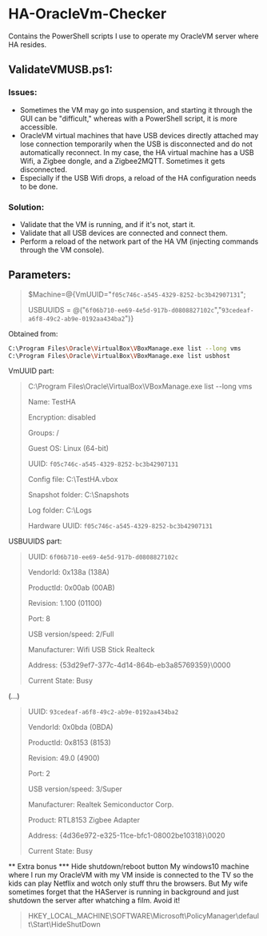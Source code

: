 # HA-OracleVm-Checker
Contains the PowerShell scripts I use to operate my OracleVM server where HA resides.
## ValidateVMUSB.ps1:
### Issues:
- Sometimes the VM may go into suspension, and starting it through the GUI can be "difficult," whereas with a PowerShell script, it is more accessible.
- OracleVM virtual machines that have USB devices directly attached may lose connection temporarily when the USB is disconnected and do not automatically reconnect. In my case, the HA virtual machine has a USB Wifi, a Zigbee dongle, and a Zigbee2MQTT. Sometimes it gets disconnected.
- Especially if the USB Wifi drops, a reload of the HA configuration needs to be done.

### Solution:
- Validate that the VM is running, and if it's not, start it.
- Validate that all USB devices are connected and connect them.
- Perform a reload of the network part of the HA VM (injecting commands through the VM console).

## Parameters:
> $Machine=@{VmUUID="`f05c746c-a545-4329-8252-bc3b42907131`";
> 
> USBUUIDS = @("`6f06b710-ee69-4e5d-917b-d0808827102c`","`93cedeaf-a6f8-49c2-ab9e-0192aa434ba2`")}

Obtained from:
```sh
C:\Program Files\Oracle\VirtualBox\VBoxManage.exe list --long vms
C:\Program Files\Oracle\VirtualBox\VBoxManage.exe list usbhost
```

VmUUID part:
>C:\Program Files\Oracle\VirtualBox\VBoxManage.exe list --long vms
>
>Name:                        TestHA
>
>Encryption:     disabled
>
>Groups:                      /
>
>Guest OS:                    Linux (64-bit)
>
>UUID:                        `f05c746c-a545-4329-8252-bc3b42907131`
>
>Config file:                 C:\TestHA.vbox
>
>Snapshot folder:             C:\Snapshots
>
>Log folder:                  C:\Logs
>
>Hardware UUID:               `f05c746c-a545-4329-8252-bc3b42907131`

USBUUIDS part:
>UUID:               `6f06b710-ee69-4e5d-917b-d0808827102c`
>
> VendorId:           0x138a (138A)
>
> ProductId:          0x00ab (00AB)
>
> Revision:           1.100 (01100)
>
> Port:               8
>
> USB version/speed:  2/Full
>
> Manufacturer:       Wifi USB Stick Realteck
>
> Address:            {53d29ef7-377c-4d14-864b-eb3a85769359}\0000
>
> Current State:      Busy

(...)
>UUID:               `93cedeaf-a6f8-49c2-ab9e-0192aa434ba2`
>
> VendorId:           0x0bda (0BDA)
>
> ProductId:          0x8153 (8153)
>
> Revision:           49.0 (4900)
>
> Port:               2
>
> USB version/speed:  3/Super
>
> Manufacturer:       Realtek Semiconductor Corp.
>
> Product:            RTL8153 Zigbee Adapter
>
> Address:            {4d36e972-e325-11ce-bfc1-08002be10318}\0020
>
> Current State:      Busy

** Extra bonus
*** Hide shutdown/reboot button
My windows10 machine where I run my OracleVM with my VM inside is connected to the TV so the kids can play Netflix and wotch only stuff thru the browsers. But My wife sometimes forget that the HAServer is running in background and just shutdown the server after whatching a film. Avoid it!
>
>HKEY_LOCAL_MACHINE\SOFTWARE\Microsoft\PolicyManager\default\Start\HideShutDown
>
